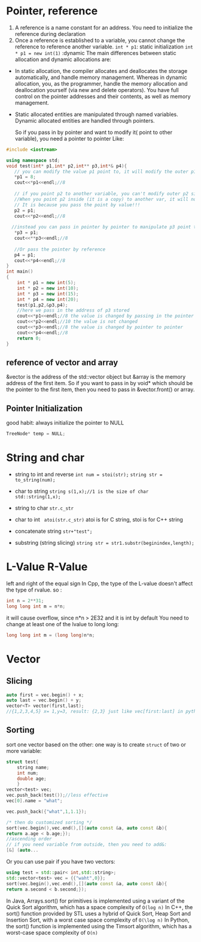 
# Pointer, reference 
1. A reference is a name constant for an address. You need to initialize the reference during declaration
2. Once a reference is established to a variable, you cannot change the reference to reference another variable.
`int * p1`: static initialization
`int * p1 = new int(1)` :dynamic 
The main differences between static allocation and dynamic allocations are:

- In static allocation, the compiler allocates and deallocates the storage automatically, and handle memory management. Whereas in dynamic allocation, you, as the programmer, handle the memory allocation and deallocation yourself (via new and delete operators). You have full control on the pointer addresses and their contents, as well as memory management.
- Static allocated entities are manipulated through named variables. Dynamic allocated entities are handled through pointers.

  So if you pass in by pointer and want to modify it( point to other variable), you need a pointer to pointer
  Like:

```cpp
#include <iostream>

using namespace std;
void test(int* p1,int* p2,int** p3,int*& p4){
   // you can modify the value p1 point to, it will modify the outer p1 as well, pass pointer by value, you copy the pointer but the pointer still point to the outer value.
   *p1 = 8; 
   cout<<*p1<<endl;//8
   
   // if you point p2 to another variable, you can't modify outer p2 since you pass in the address stored by p2 and let the "p2" inside point to it.
   //When you point p2 inside (it is a copy) to another var, it will not sycn with outer p2.
   // It is because you pass the point by value!!!
   p2 = p1;
   cout<<*p2<<endl;//8
   
  //instead you can pass in pointer by pointer to manipulate p3 point to p2 so you can manipulate the pass in point directly.
   *p3 = p1;
   cout<<**p3<<endl;//8
   
   //Or pass the pointer by reference
   p4 = p1;
   cout<<*p4<<endl;//8
}
int main()
{
    int * p1 = new int(5);
    int * p2 = new int(10);
    int * p3 = new int(15);
    int * p4 = new int(20);
    test(p1,p2,&p3,p4);
    //here we pass in the address of p3 stored
    cout<<*p1<<endl;//8 the value is changed by passing in the pointer
    cout<<*p2<<endl;//10 the value is not changed 
    cout<<*p3<<endl;//8 the value is changed by pointer to pointer
    cout<<*p4<<endl;//8
    return 0;
}
```
## reference of vector and array
&vector is the address of the std::vector object
but &array is the memory address of the first item.
So if you want to pass in by void* which should be the pointer to the first item,
then you need to pass in &vector.front() or array.

## Pointer Initialization
good habit: always initialize the pointer to NULL
```cpp
TreeNode* temp = NULL;
```

# String and char

- string to int and reverse
`int num = stoi(str);`
`string str = to_string(num);`

- char to string
`string s(1,x);//1 is the size of char`
`std::string(1,x);`

- string to char
`str.c_str`

- char to int
` atoi(str.c_str)`
atoi is for C string, stoi is for C++ string

- concatenate string
`str+"test";`

- substring (string slicing)
`string str = str1.substr(beginindex,length);`

# L-Value R-Value
left and right of the equal sign
In Cpp, the type of the L-value doesn't affect the type of rvalue.
so :
```cpp
int n = 2**31;
long long int m = n*n;
```
it will cause overflow, since n*n > 2E32 and it is int by default
You need to change at least one of the lvalue to long long:
```cpp
long long int m = (long long)n*n;
```

# Vector

## Slicing

```cpp
auto first = vec.begin() + x;
auto last = vec.begin() + y;
vector<T> vector(first,last);
//{1,2,3,4,5} x= 1,y=3, result: {2,3} just like vec[first:last] in python
```

## Sorting

sort one vector based on the other:
one way is to create `struct` of two or more variable:
```cpp
struct test{
    string name;
    int num;
    double age;
    }
vector<test> vec;
vec.push_back(test());//less effective
vec[0].name = "what";

vec.push_back({"what",1,1.1});

/* then do customized sorting */
sort(vec.begin(),vec.end(),[](auto const &a, auto const &b){
return a.age < b.age;});
//ascending order
// if you need variable from outside, then you need to add&:
[&] (auto...
```
Or you can use pair if you have two vectors:

```cpp
using test = std::pair< int,std::string>;
std::vector<test> vec = {{"waht",0}};
sort(vec.begin(),vec.end(),[](auto const &a, auto const &b){
return a.second < b.second;});
```

In Java, Arrays.sort() for primitives is implemented using a variant of the Quick Sort algorithm, which has a space complexity of `O(log n)`
In C++, the sort() function provided by STL uses a hybrid of Quick Sort, Heap Sort and Insertion Sort, with a worst case space complexity of `O(\log n)`
In Python, the sort() function is implemented using the Timsort algorithm, which has a worst-case space complexity of `O(n)`

